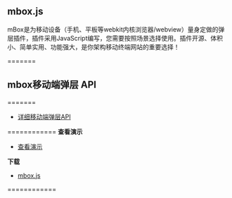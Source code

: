 ## mbox.js


mBox是为移动设备（手机、平板等webkit内核浏览器/webview）量身定做的弹层插件，插件采用JavaScript编写，您需要按照场景选择使用。插件开源、体积小、简单实用、功能强大，是你架构移动终端网站的重要选择！

=======
## mbox移动端弹层 API
=======
* [详细移动端弹层API](http://www.jayui.com/mbox/) 

============
**查看演示**

* [查看演示](http://singod.github.io/mbox/)   

**下载**

* [mbox.js](https://github.com/singod/mbox/blob/gh-pages/js/mbox.js)

============
